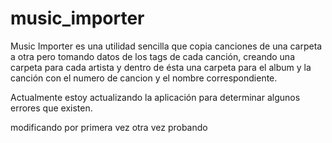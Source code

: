 music_importer
==============

Music Importer es una utilidad sencilla que copia canciones de una carpeta a otra pero tomando datos de los tags de cada canción, creando una carpeta para cada artista y dentro de ésta una carpeta para el album y la canción con el numero de cancion y el nombre correspondiente.

Actualmente estoy actualizando la aplicación para determinar algunos errores que existen.

modificando por primera vez
otra vez probando
